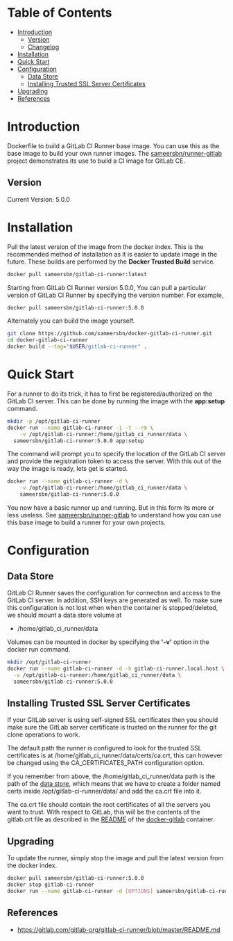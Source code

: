 # Table of Contents
- [Introduction](#introduction)
	- [Version](#version)
	- [Changelog](Changelog.md)
- [Installation](#installation)
- [Quick Start](#quick-start)
- [Configuration](#configuration)
	- [Data Store](#data-store)
	- [Installing Trusted SSL Server Certificates](#installing-trusted-ssl-server-certificates)
- [Upgrading](#upgrading)
- [References](#references)

# Introduction
Dockerfile to build a GitLab CI Runner base image. You can use this as the base image to build your own runner images. The [sameersbn/runner-gitlab](https://github.com/sameersbn/docker-runner-gitlab) project demonstrates its use to build a CI image for GitLab CE.

## Version
Current Version: 5.0.0

# Installation

Pull the latest version of the image from the docker index. This is the recommended method of installation as it is easier to update image in the future. These builds are performed by the **Docker Trusted Build** service.

```bash
docker pull sameersbn/gitlab-ci-runner:latest
```

Starting from GitLab CI Runner version 5.0.0, You can pull a particular version of GitLab CI Runner by specifying the version number. For example,

```bash
docker pull sameersbn/gitlab-ci-runner:5.0.0
```

Alternately you can build the image yourself.

```bash
git clone https://github.com/sameersbn/docker-gitlab-ci-runner.git
cd docker-gitlab-ci-runner
docker build --tag="$USER/gitlab-ci-runner" .
```

# Quick Start
For a runner to do its trick, it has to first be registered/authorized on the GitLab CI server. This can be done by running the image with the **app:setup** command.

```bash
mkdir -p /opt/gitlab-ci-runner
docker run --name gitlab-ci-runner -i -t --rm \
	-v /opt/gitlab-ci-runner:/home/gitlab_ci_runner/data \
  sameersbn/gitlab-ci-runner:5.0.0 app:setup
```

The command will prompt you to specify the location of the GitLab CI server and provide the registration token to access the server. With this out of the way the image is ready, lets get is started.

```bash
docker run --name gitlab-ci-runner -d \
	-v /opt/gitlab-ci-runner:/home/gitlab_ci_runner/data \
	sameersbn/gitlab-ci-runner:5.0.0
```

You now have a basic runner up and running. But in this form its more or less useless. See [sameersbn/runner-gitlab](https://github.com/sameersbn/docker-runner-gitlab) to understand how you can use this base image to build a runner for your own projects.

# Configuration

## Data Store
GitLab CI Runner saves the configuration for connection and access to the GitLab CI server. In addition, SSH keys are generated as well. To make sure this configuration is not lost when when the container is stopped/deleted, we should mount a data store volume at

* /home/gitlab_ci_runner/data

Volumes can be mounted in docker by specifying the **'-v'** option in the docker run command.

```bash
mkdir /opt/gitlab-ci-runner
docker run --name gitlab-ci-runner -d -h gitlab-ci-runner.local.host \
  -v /opt/gitlab-ci-runner:/home/gitlab_ci_runner/data \
  sameersbn/gitlab-ci-runner:5.0.0
```

## Installing Trusted SSL Server Certificates
If your GitLab server is using self-signed SSL certificates then you should make sure the GitLab server certificate is trusted on the runner for the git clone operations to work.

The default path the runner is configured to look for the trusted SSL certificates is at /home/gitlab_ci_runner/data/certs/ca.crt, this can however be changed using the CA_CERTIFICATES_PATH configuration option.

If you remember from above, the /home/gitlab_ci_runner/data path is the path of the [data store](#data-store), which means that we have to create a folder named certs inside /opt/gitlab-ci-runner/data/ and add the ca.crt file into it.

The ca.crt file should contain the root certificates of all the servers you want to trust. With respect to GitLab, this will be the contents of the gitlab.crt file as described in the [README](https://github.com/sameersbn/docker-gitlab/blob/master/README.md#ssl) of the [docker-gitlab](https://github.com/sameersbn/docker-gitlab) container.

## Upgrading

To update the runner, simply stop the image and pull the latest version from the docker index.

```bash
docker pull sameersbn/gitlab-ci-runner:5.0.0
docker stop gitlab-ci-runner
docker run --name gitlab-ci-runner -d [OPTIONS] sameersbn/gitlab-ci-runner:5.0.0
```

## References
  * https://gitlab.com/gitlab-org/gitlab-ci-runner/blob/master/README.md
